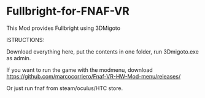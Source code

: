 # Fullbright-for-FNAF-VR
This Mod provides Fullbright using 3DMigoto


ISTRUCTIONS: 

Download everything here, put the contents in one folder, run 3Dmigoto.exe as admin.

If you want to run the game with the modmenu, download https://github.com/marcocorriero/Fnaf-VR-HW-Mod-menu/releases/


Or just run fnaf from steam/oculus/HTC store.
